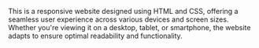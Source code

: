 This is a responsive website designed using HTML and CSS, offering a seamless user experience across various devices and screen sizes. Whether you're viewing it on a desktop, tablet, or smartphone, the website adapts to ensure optimal readability and functionality.
